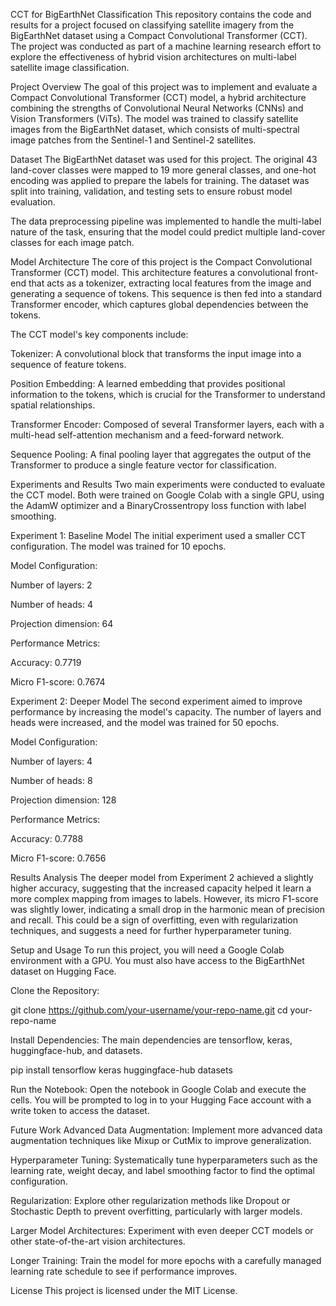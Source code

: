 CCT for BigEarthNet Classification
This repository contains the code and results for a project focused on classifying satellite imagery from the BigEarthNet dataset using a Compact Convolutional Transformer (CCT). The project was conducted as part of a machine learning research effort to explore the effectiveness of hybrid vision architectures on multi-label satellite image classification.

Project Overview
The goal of this project was to implement and evaluate a Compact Convolutional Transformer (CCT) model, a hybrid architecture combining the strengths of Convolutional Neural Networks (CNNs) and Vision Transformers (ViTs). The model was trained to classify satellite images from the BigEarthNet dataset, which consists of multi-spectral image patches from the Sentinel-1 and Sentinel-2 satellites.

Dataset
The BigEarthNet dataset was used for this project. The original 43 land-cover classes were mapped to 19 more general classes, and one-hot encoding was applied to prepare the labels for training. The dataset was split into training, validation, and testing sets to ensure robust model evaluation.

The data preprocessing pipeline was implemented to handle the multi-label nature of the task, ensuring that the model could predict multiple land-cover classes for each image patch.

Model Architecture
The core of this project is the Compact Convolutional Transformer (CCT) model. This architecture features a convolutional front-end that acts as a tokenizer, extracting local features from the image and generating a sequence of tokens. This sequence is then fed into a standard Transformer encoder, which captures global dependencies between the tokens.

The CCT model's key components include:

Tokenizer: A convolutional block that transforms the input image into a sequence of feature tokens.

Position Embedding: A learned embedding that provides positional information to the tokens, which is crucial for the Transformer to understand spatial relationships.

Transformer Encoder: Composed of several Transformer layers, each with a multi-head self-attention mechanism and a feed-forward network.

Sequence Pooling: A final pooling layer that aggregates the output of the Transformer to produce a single feature vector for classification.

Experiments and Results
Two main experiments were conducted to evaluate the CCT model. Both were trained on Google Colab with a single GPU, using the AdamW optimizer and a BinaryCrossentropy loss function with label smoothing.

Experiment 1: Baseline Model
The initial experiment used a smaller CCT configuration. The model was trained for 10 epochs.

Model Configuration:

Number of layers: 2

Number of heads: 4

Projection dimension: 64

Performance Metrics:

Accuracy: 0.7719

Micro F1-score: 0.7674

Experiment 2: Deeper Model
The second experiment aimed to improve performance by increasing the model's capacity. The number of layers and heads were increased, and the model was trained for 50 epochs.

Model Configuration:

Number of layers: 4

Number of heads: 8

Projection dimension: 128

Performance Metrics:

Accuracy: 0.7788

Micro F1-score: 0.7656

Results Analysis
The deeper model from Experiment 2 achieved a slightly higher accuracy, suggesting that the increased capacity helped it learn a more complex mapping from images to labels. However, its micro F1-score was slightly lower, indicating a small drop in the harmonic mean of precision and recall. This could be a sign of overfitting, even with regularization techniques, and suggests a need for further hyperparameter tuning.

Setup and Usage
To run this project, you will need a Google Colab environment with a GPU. You must also have access to the BigEarthNet dataset on Hugging Face.

Clone the Repository:

git clone https://github.com/your-username/your-repo-name.git
cd your-repo-name

Install Dependencies:
The main dependencies are tensorflow, keras, huggingface-hub, and datasets.

pip install tensorflow keras huggingface-hub datasets

Run the Notebook:
Open the notebook in Google Colab and execute the cells. You will be prompted to log in to your Hugging Face account with a write token to access the dataset.

Future Work
Advanced Data Augmentation: Implement more advanced data augmentation techniques like Mixup or CutMix to improve generalization.

Hyperparameter Tuning: Systematically tune hyperparameters such as the learning rate, weight decay, and label smoothing factor to find the optimal configuration.

Regularization: Explore other regularization methods like Dropout or Stochastic Depth to prevent overfitting, particularly with larger models.

Larger Model Architectures: Experiment with even deeper CCT models or other state-of-the-art vision architectures.

Longer Training: Train the model for more epochs with a carefully managed learning rate schedule to see if performance improves.

License
This project is licensed under the MIT License.
